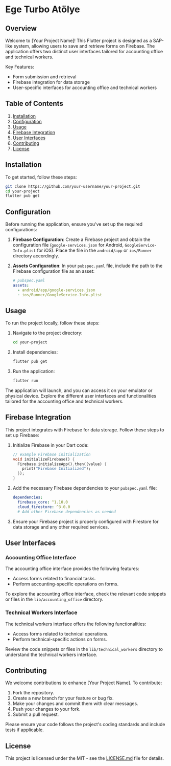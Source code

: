 # Ege Turbo Atölye

## Overview

Welcome to [Your Project Name]! This Flutter project is designed as a SAP-like system, allowing users to save and retrieve forms on Firebase. The application offers two distinct user interfaces tailored for accounting office and technical workers.

Key Features:
- Form submission and retrieval
- Firebase integration for data storage
- User-specific interfaces for accounting office and technical workers

## Table of Contents

1. [Installation](#installation)
2. [Configuration](#configuration)
3. [Usage](#usage)
4. [Firebase Integration](#firebase-integration)
5. [User Interfaces](#user-interfaces)
6. [Contributing](#contributing)
7. [License](#license)

## Installation

To get started, follow these steps:

```bash
git clone https://github.com/your-username/your-project.git
cd your-project
flutter pub get
```

## Configuration

Before running the application, ensure you've set up the required configurations:

1. **Firebase Configuration**: Create a Firebase project and obtain the configuration file (`google-services.json` for Android, `GoogleService-Info.plist` for iOS). Place the file in the `android/app` or `ios/Runner` directory accordingly.

2. **Assets Configuration**: In your `pubspec.yaml` file, include the path to the Firebase configuration file as an asset:

    ```yaml
    # pubspec.yaml
    assets:
      - android/app/google-services.json
      - ios/Runner/GoogleService-Info.plist
    ```

## Usage

To run the project locally, follow these steps:

1. Navigate to the project directory:

    ```bash
    cd your-project
    ```

2. Install dependencies:

    ```bash
    flutter pub get
    ```

3. Run the application:

    ```bash
    flutter run
    ```

The application will launch, and you can access it on your emulator or physical device. Explore the different user interfaces and functionalities tailored for the accounting office and technical workers.

## Firebase Integration

This project integrates with Firebase for data storage. Follow these steps to set up Firebase:

1. Initialize Firebase in your Dart code:

    ```dart
    // example Firebase initialization
    void initializeFirebase() {
      Firebase.initializeApp().then((value) {
        print("Firebase Initialized");
      });
    }
    ```

2. Add the necessary Firebase dependencies to your `pubspec.yaml` file:

    ```yaml
    dependencies:
      firebase_core: ^1.10.0
      cloud_firestore: ^3.0.0
      # Add other Firebase dependencies as needed
    ```

3. Ensure your Firebase project is properly configured with Firestore for data storage and any other required services.

## User Interfaces

### Accounting Office Interface

The accounting office interface provides the following features:

- Access forms related to financial tasks.
- Perform accounting-specific operations on forms.

To explore the accounting office interface, check the relevant code snippets or files in the `lib/accounting_office` directory.

### Technical Workers Interface

The technical workers interface offers the following functionalities:

- Access forms related to technical operations.
- Perform technical-specific actions on forms.

Review the code snippets or files in the `lib/technical_workers` directory to understand the technical workers interface.

## Contributing

We welcome contributions to enhance [Your Project Name]. To contribute:

1. Fork the repository.
2. Create a new branch for your feature or bug fix.
3. Make your changes and commit them with clear messages.
4. Push your changes to your fork.
5. Submit a pull request.

Please ensure your code follows the project's coding standards and include tests if applicable.

## License

This project is licensed under the MIT - see the [LICENSE.md](LICENSE.md) file for details.


